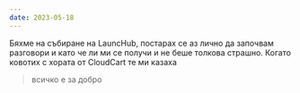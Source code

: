 ```yaml
---
date: 2023-05-18
---
```


Бяхме на събиране на LauncHub, постарах се аз лично да започвам разговори и като че ли ми се получи и не беше толкова страшно. Когато ковотих с хората от CloudCart те ми казаха

> всичко е за добро

